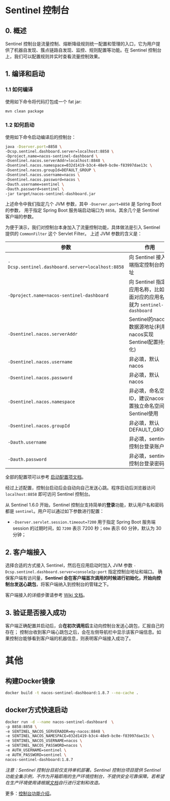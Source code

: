 # Sentinel 控制台

## 0. 概述

Sentinel 控制台是流量控制、熔断降级规则统一配置和管理的入口，它为用户提供了机器自发现、簇点链路自发现、监控、规则配置等功能。在 Sentinel 控制台上，我们可以配置规则并实时查看流量控制效果。

## 1. 编译和启动

### 1.1 如何编译

使用如下命令将代码打包成一个 fat jar:

```bash
mvn clean package
```

### 1.2 如何启动

使用如下命令启动编译后的控制台：

```bash
java -Dserver.port=8858 \
-Dcsp.sentinel.dashboard.server=localhost:8858 \
-Dproject.name=nacos-sentinel-dashboard \
-Dsentinel.nacos.serverAddr=localhost:8848 \
-Dsentinel.nacos.namespace=032d1419-b3c4-48e9-bc0e-f83997dae13c \
-Dsentinel.nacos.groupId=DEFAULT_GROUP \
-Dsentinel.nacos.username=nacos \
-Dsentinel.nacos.password=nacos \
-Dauth.username=sentinel \
-Dauth.password=sentinel \
-jar target/nacos-sentinel-dashboard.jar
```

上述命令中我们指定几个 JVM 参数，其中 `-Dserver.port=8858` 是 Spring Boot 的参数，
用于指定 Spring Boot 服务端启动端口为 `8858`。其余几个是 Sentinel 客户端的参数。

为便于演示，我们对控制台本身加入了流量控制功能，具体做法是引入 Sentinel 提供的 `CommonFilter` 这个 Servlet Filter。
上述 JVM 参数的含义是：

| 参数                                               | 作用                                                   |
|--------------------------------------------------|------------------------------------------------------|
| `-Dcsp.sentinel.dashboard.server=localhost:8858` | 向 Sentinel 接入端指定控制台的地址                               |
| `-Dproject.name=nacos-sentinel-dashboard`          | 向 Sentinel 指定应用名称，比如上面对应的应用名称就为 `sentinel-dashboard` |
| `-Dsentinel.nacos.serverAddr`                    | Sentinel的nacos数据源地址(利用nacos实现Sentinel配置持久化)          |
| `-Dsentinel.nacos.username`                      | 非必填，默认nacos                                          |
| `-Dsentinel.nacos.password`                      | 非必填，默认nacos                                          |
| `-Dsentinel.nacos.namespace`                     | 非必填，命名空间ID，建议nacos设置独立命名空间供Sentinel使用                |
| `-Dsentinel.nacos.groupId`                       | 非必填，默认DEFAULT_GROUP                                  |
| `-Dauth.username`                                | 非必填，sentinel控制台登录账户名                                 |
| `-Dauth.password`                                | 非必填，sentinel控制台登录密码                                  |

全部的配置项可以参考 [启动配置项文档](https://github.com/alibaba/Sentinel/wiki/%E5%90%AF%E5%8A%A8%E9%85%8D%E7%BD%AE%E9%A1%B9)。

经过上述配置，控制台启动后会自动向自己发送心跳。程序启动后浏览器访问 `localhost:8858` 即可访问 Sentinel 控制台。

从 Sentinel 1.6.0 开始，Sentinel 控制台支持简单的**登录**功能，默认用户名和密码都是 `sentinel`。用户可以通过如下参数进行配置：

- `-Dserver.servlet.session.timeout=7200` 用于指定 Spring Boot 服务端 session 的过期时间，如 `7200` 表示 7200 秒；`60m` 表示 60 分钟，默认为 30 分钟；

## 2. 客户端接入

选择合适的方式接入 Sentinel，然后在应用启动时加入 JVM 参数 `-Dcsp.sentinel.dashboard.server=consoleIp:port` 指定控制台地址和端口。
确保客户端有访问量，**Sentinel 会在客户端首次调用的时候进行初始化，开始向控制台发送心跳包**，将客户端纳入到控制台的管辖之下。

客户端接入的详细步骤请参考 [Wiki 文档](https://github.com/alibaba/Sentinel/wiki/%E6%8E%A7%E5%88%B6%E5%8F%B0#3-%E5%AE%A2%E6%88%B7%E7%AB%AF%E6%8E%A5%E5%85%A5%E6%8E%A7%E5%88%B6%E5%8F%B0)。

## 3. 验证是否接入成功

客户端正确配置并启动后，会**在初次调用后**主动向控制台发送心跳包，汇报自己的存在；
控制台收到客户端心跳包之后，会在左侧导航栏中显示该客户端信息。如果控制台能够看到客户端的机器信息，则表明客户端接入成功了。


# 其他
## 构建Docker镜像

```bash
docker build -t nacos-sentinel-dashboard:1.8.7 --no-cache .
```

## docker方式快速启动
```bash
docker run -d --name nacos-sentinel-dashboard  \
-p 8858:8858 \
-e SENTINEL_NACOS_SERVERADDR=my-nacos:8848 \
-e SENTINEL_NACOS_NAMESPACE=032d1419-b3c4-48e9-bc0e-f83997dae13c \
-e SENTINEL_NACOS_USERNAME=nacos \
-e SENTINEL_NACOS_PASSWORD=nacos \
-e AUTH_USERNAME=sentinel \
-e AUTH_PASSWORD=sentinel \
nacos-sentinel-dashboard:1.8.7
```

*注意：Sentinel 控制台目前仅支持单机部署。Sentinel 控制台项目提供 Sentinel 功能全集示例，不作为开箱即用的生产环境控制台，不提供安全可靠保障。若希望在生产环境使用请根据[文档](https://github.com/alibaba/Sentinel/wiki/%E5%9C%A8%E7%94%9F%E4%BA%A7%E7%8E%AF%E5%A2%83%E4%B8%AD%E4%BD%BF%E7%94%A8-Sentinel)自行进行定制和改造。*

更多：[控制台功能介绍](./Sentinel_Dashboard_Feature.md)。
